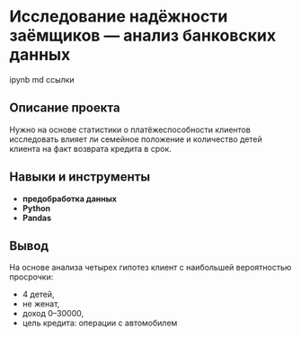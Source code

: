 # Исследование надёжности заёмщиков — анализ банковских данных
ipynb md ссылки
## Описание проекта
Нужно на основе статистики о платёжеспособности клиентов исследовать влияет ли семейное положение и количество детей клиента на факт возврата кредита в срок.
## Навыки и инструменты
- **предобработка данных**
- **Python**
- **Pandas**

## Вывод
На основе анализа четырех гипотез клиент с наибольшей вероятностью просрочки:

- 4 детей,
- не женат,
- доход 0–30000,
- цель кредита: операции с автомобилем

